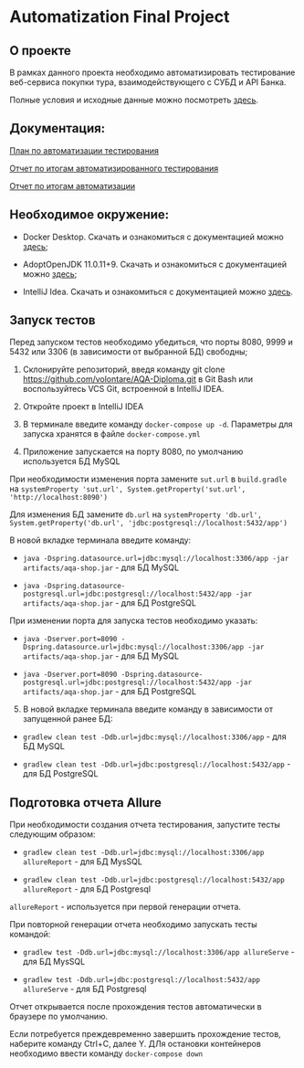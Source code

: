 # Automatization Final Project

## О проекте
В рамках данного проекта необходимо автоматизировать тестирование веб-сервиса покупки тура, взаимодействующего с СУБД и API Банка.

Полные условия и исходные данные можно посмотреть [здесь](https://github.com/netology-code/qa-diploma).

## Документация:

[План по автоматизации тестирования](https://github.com/volontare/AQA-Diploma/blob/master/documents/Plan.md)

[Отчет по итогам автоматизированного тестирования](https://github.com/volontare/AQA-Diploma/blob/master/documents/Report.md)

[Отчет по итогам автоматизации](https://github.com/volontare/AQA-Diploma/blob/master/documents/Summary.md)


## Необходимое окружение: 
 * Docker Desktop. Скачать и ознакомиться с документацией можно [здесь](https://www.docker.com/products/docker-desktop); 

 * AdoptOpenJDK 11.0.11+9. Скачать и ознакомиться с документацией можно [здесь](https://adoptopenjdk.net/index.html);

 * IntelliJ Idea. Скачать и ознакомиться с документацией можно [здесь](https://www.jetbrains.com/ru-ru/idea/).


## Запуск тестов

 Перед запуском тестов необходимо убедиться, что  порты  8080, 9999 и 5432 или 3306 (в зависимости от выбранной БД) свободны; 

1. Склонируйте репозиторий, введя команду git clone https://github.com/volontare/AQA-Diploma.git в Git Bash или воспользуйтесь VCS Git, встроенной в IntelliJ IDEA.

2. Откройте проект в IntelliJ IDEA

3. В терминале введите команду `docker-compose up -d`. Параметры для запуска хранятся в файле `docker-compose.yml`

4. Приложение запускается на порту 8080, по умолчанию используется БД MySQL

При необходимости изменения порта замените `sut.url` в `build.gradle` на `systemProperty 'sut.url', System.getProperty('sut.url', 'http://localhost:8090')`

Для изменения БД замените `db.url` на `systemProperty 'db.url', System.getProperty('db.url', 'jdbc:postgresql://localhost:5432/app')`

В новой вкладке терминала введите команду:

- `java -Dspring.datasource.url=jdbc:mysql://localhost:3306/app -jar artifacts/aqa-shop.jar` - для БД MySQL

- `java -Dspring.datasource-postgresql.url=jdbc:postgresql://localhost:5432/app -jar artifacts/aqa-shop.jar` - для БД PostgreSQL

При изменении порта для запуска тестов необходимо указать: 

- `java -Dserver.port=8090 -Dspring.datasource.url=jdbc:mysql://localhost:3306/app -jar artifacts/aqa-shop.jar` - для БД MySQL

- `java -Dserver.port=8090 -Dspring.datasource-postgresql.url=jdbc:postgresql://localhost:5432/app -jar artifacts/aqa-shop.jar` - для БД PostgreSQL

5. В новой вкладке терминала введите команду в зависимости от запущенной ранее БД:
- `gradlew clean test -Ddb.url=jdbc:mysql://localhost:3306/app` - для БД MySQL

- `gradlew clean test -Ddb.url=jdbc:postgresql://localhost:5432/app` - для БД PostgreSQL


## Подготовка отчета Allure
При необходимости создания отчета тестирования, запустите тесты следующим образом:
- `gradlew clean test -Ddb.url=jdbc:mysql://localhost:3306/app allureReport` - для БД MysSQL

- `gradlew clean test -Ddb.url=jdbc:postgresql://localhost:5432/app allureReport` - для БД Postgresql

`allureReport` - используется при первой генерации отчета. 

При повторной генерации отчета необходимо запускать тесты командой:
- `gradlew test -Ddb.url=jdbc:mysql://localhost:3306/app allureServe` - для БД MysSQL

- `gradlew test -Ddb.url=jdbc:postgresql://localhost:5432/app allureServe` - для БД Postgresql

Отчет открывается после прохождения тестов автоматически в браузере по умолчанию.

Если потребуется преждевременно завершить прохождение тестов, наберите команду Ctrl+C, далее Y. ДЛя остановки контейнеров необходимо ввести команду `docker-compose down`
